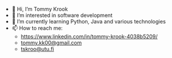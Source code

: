 - 👋 Hi, I’m Tommy Krook
- 👀 I’m interested in software development
- 🌱 I’m currently learning Python, Java and various technologies
- 📫 How to reach me:
    - https://www.linkedin.com/in/tommy-krook-4038b5209/
    - tommy.kk00@gmail.com
    - tskroo@utu.fi
  


